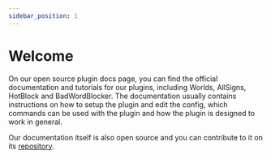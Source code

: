 ```yaml
---
sidebar_position: 1
---
```


# Welcome

On our open source plugin docs page, you can find the official documentation and tutorials for our plugins, including Worlds, AllSigns, HotBlock and BadWordBlocker. The documentation usually contains instructions on how to setup the plugin and edit the config, which commands can be used with the plugin and how the plugin is designed to work in general.

Our documentation itself is also open source and you can contribute to it on its [repository](https://github.com/survanetwork/surva-plugin-docs).
